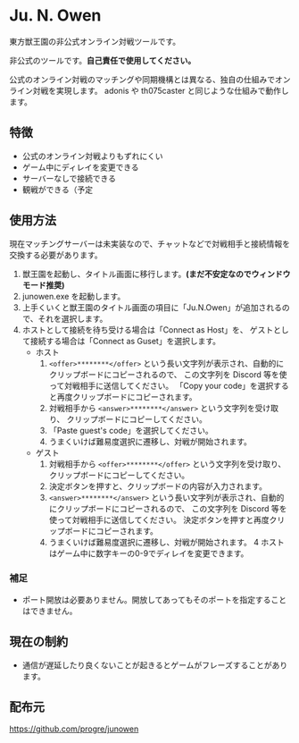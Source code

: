 # Ju. N. Owen

東方獣王園の非公式オンライン対戦ツールです。

非公式のツールです。**自己責任で使用してください。**

公式のオンライン対戦のマッチングや同期機構とは異なる、独自の仕組みでオンライン対戦を実現します。
adonis や th075caster と同じような仕組みで動作します。


## 特徴

- 公式のオンライン対戦よりもずれにくい
- ゲーム中にディレイを変更できる
- サーバーなしで接続できる
- 観戦ができる（予定


## 使用方法

現在マッチングサーバーは未実装なので、チャットなどで対戦相手と接続情報を交換する必要があります。

1. 獣王園を起動し、タイトル画面に移行します。**(まだ不安定なのでウィンドウモード推奨)**
2. junowen.exe を起動します。
3. 上手くいくと獣王園のタイトル画面の項目に「Ju.N.Owen」が追加されるので、それを選択します。
4. ホストとして接続を待ち受ける場合は「Connect as Host」を、
   ゲストとして接続する場合は「Connect as Guset」を選択します。
    - ホスト
        1. `<offer>********</offer>` という長い文字列が表示され、自動的にクリップボードにコピーされるので、
           この文字列を Discord 等を使って対戦相手に送信してください。
           「Copy your code」を選択すると再度クリップボードにコピーされます。
        2. 対戦相手から `<answer>********</answer>` という文字列を受け取り、
           クリップボードにコピーしてください。
        3. 「Paste guest's code」を選択してください。
        4. うまくいけば難易度選択に遷移し、対戦が開始されます。
    - ゲスト
        1. 対戦相手から `<offer>********</offer>` という文字列を受け取り、クリップボードにコピーしてください。
        2. 決定ボタンを押すと、クリップボードの内容が入力されます。
        3. `<answer>********</answer>` という長い文字列が表示され、自動的にクリップボードにコピーされるので、
           この文字列を Discord 等を使って対戦相手に送信してください。
           決定ボタンを押すと再度クリップボードにコピーされます。
        4. うまくいけば難易度選択に遷移し、対戦が開始されます。
4 ホストはゲーム中に数字キーの0-9でディレイを変更できます。


### 補足

- ポート開放は必要ありません。開放してあってもそのポートを指定することはできません。


## 現在の制約

- 通信が遅延したり良くないことが起きるとゲームがフレーズすることがあります。


## 配布元

https://github.com/progre/junowen
